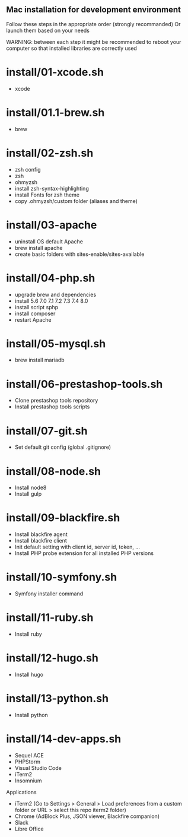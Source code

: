 Mac installation for development environment
--------------------------------------------

Follow these steps in the appropriate order (strongly recommanded)
Or launch them based on your needs

WARNING: between each step it might be recommended to reboot your computer so that installed libraries are correctly used

# install/01-xcode.sh
- xcode

# install/01.1-brew.sh
- brew

# install/02-zsh.sh
- zsh config
- zsh
- ohmyzsh
- install zsh-syntax-highlighting
- install Fonts for zsh theme
- copy .ohmyzsh/custom folder (aliases and theme)

# install/03-apache
- uninstall OS default Apache
- brew install apache
- create basic folders with sites-enable/sites-available

# install/04-php.sh
- upgrade brew and dependencies
- install 5.6 7.0 7.1 7.2 7.3 7.4 8.0
- install script sphp
- install composer
- restart Apache

# install/05-mysql.sh
- brew install mariadb

# install/06-prestashop-tools.sh
- Clone prestashop tools repository
- Install prestashop tools scripts

# install/07-git.sh
- Set default git config (global .gitignore)

# install/08-node.sh
- Install node8
- Install gulp

# install/09-blackfire.sh
- Install blackfire agent
- Install blackfire client
- Init default setting with client id, server id, token, ...
- Install PHP probe extension for all installed PHP versions

# install/10-symfony.sh
- Symfony installer command

# install/11-ruby.sh
- Install ruby

# install/12-hugo.sh
- Install hugo

# install/13-python.sh
- Install python

# install/14-dev-apps.sh
- Sequel ACE
- PHPStorm
- Visual Studio Code
- iTerm2
- Insomnium

Applications
- iTerm2 (Go to Settings > General > Load preferences from a custom folder or URL > select this repo iterm2 folder)
- Chrome (AdBlock Plus, JSON viewer, Blackfire companion)
- Slack
- Libre Office
